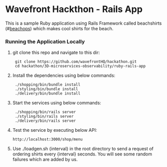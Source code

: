 # Wavefront Hackthon - Rails App

This is a sample Ruby application using Rails Framework called beachshirts (#[beachops](https://medium.com/@matthewzeier/thoughts-from-an-operations-wrangler-how-we-use-alerts-to-monitor-wavefront-71329c5e57a8)) which makes cool shirts for the beach.

### Running the Application Locally
1. git clone this repo and navigate to this dir:

    ```
     git clone https://github.com/wavefrontHQ/hackathon.git 
     cd hackathon/3D-microservices-observability/ruby-rails-app
    ```

2. Install the dependencies using below commands:
    ```
     ./shopping/bin/bundle install
     ./styling/bin/bundle install
     ./delivery/bin/bundle install
    ```

3. Start the services using below commands:
    ```
     ./shopping/bin/rails server
     ./styling/bin/rails server
     ./delivery/bin/rails server
    ```

4. Test the service by executing below API:
    ```
    http://localhost:3000/shop/menu
    ```
5. Use ./loadgen.sh {interval} in the root directory to send a request of ordering shirts every {interval} seconds. You will see some random failures which are added by us.
